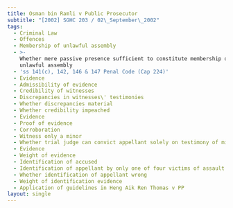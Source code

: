 ```yaml
---
title: Osman bin Ramli v Public Prosecutor
subtitle: "[2002] SGHC 203 / 02\_September\_2002"
tags:
  - Criminal Law
  - Offences
  - Membership of unlawful assembly
  - >-
    Whether mere passive presence sufficient to constitute membership of
    unlawful assembly
  - 'ss 141(c), 142, 146 & 147 Penal Code (Cap 224)'
  - Evidence
  - Admissibility of evidence
  - Credibility of witnesses
  - Discrepancies in witnesses\' testimonies
  - Whether discrepancies material
  - Whether credibility impeached
  - Evidence
  - Proof of evidence
  - Corroboration
  - Witness only a minor
  - Whether trial judge can convict appellant solely on testimony of minor
  - Evidence
  - Weight of evidence
  - Identification of accused
  - Identification of appellant by only one of four victims of assault
  - Whether identification of appellant wrong
  - Weight of identification evidence
  - Application of guidelines in Heng Aik Ren Thomas v PP
layout: single
---
```


